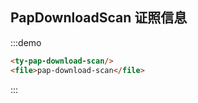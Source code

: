## PapDownloadScan 证照信息
:::demo
```html
<ty-pap-download-scan/>
<file>pap-download-scan</file>
```
:::
